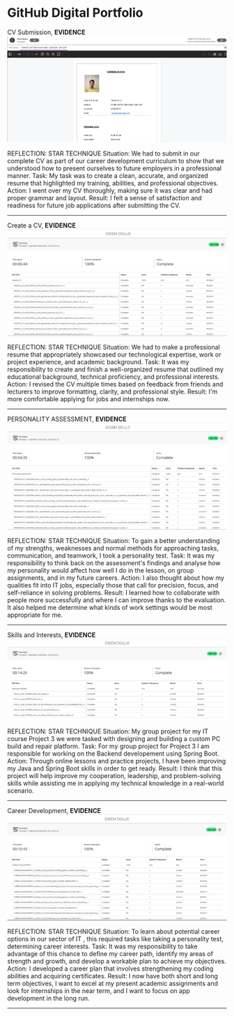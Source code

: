 GitHub Digital Portfolio
======

CV Submission,
**EVIDENCE**
![CV Submission](CV%20Submission.PNG)

REFLECTION: STAR TECHNIQUE
Situation: We had to submit in our complete CV as part of our career development curriculum to show that we understood how to present ourselves to future employers in a professional manner.
Task: My task was to create a clean, accurate, and organized resume that highlighted my training, abilities, and professional objectives.
Action: I went over my CV thoroughly, making sure it was clear and had proper grammar and layout. 
Result: I felt a sense of satisfaction and readiness for future job applications after submitting the CV. 

---

Create a CV,
**EVIDENCE**
![Create a CV](Create%20a%20CV.PNG)

REFLECTION: STAR TECHNIQUE
Situation: We had to make a professional resume that appropriately showcased our technological expertise, work or project experience, and academic background. 
Task: It was my responsibility to create and finish a well-organized resume that outlined my educational background, technical proficiency, and professional interests. 
Action: I revised the CV multiple times based on feedback from friends and lecturers to improve formatting, clarity, and professional style.
Result: I'm more comfortable applying for jobs and internships now. 

---

PERSONALITY ASSESSMENT,
**EVIDENCE**
![Personality Assessment](Personality%20Assessment.PNG)

REFLECTION: STAR TECHNIQUE
Situation: To gain a better understanding of my strengths, weaknesses and normal methods for approaching tasks, communication, and teamwork, I took a personality test.
Task: It was my responsibility to think back on the assessment's findings and analyse how my personality would affect how well I do in the lesson, on group assignments, and in my future careers.
Action: I also thought about how my qualities fit into IT jobs, especially those that call for precision, focus, and self-reliance in solving problems.
Result: I learned how to collaborate with people more successfully and where I can improve thanks to the evaluation. It also helped me determine what kinds of work settings would be most appropriate for me.

---

Skills and Interests,
**EVIDENCE**
![Skills and Interests](Skills%20and%20Interests.PNG)

REFLECTION: STAR TECHNIQUE
Situation: My group project for my IT course Project 3 we were tasked with designing and building a custom PC build and repair platform.
Task: For my group project for Project 3 I am responsible for working on the Backend developement using Spring Boot.
Action: Through online lessons and practice projects, I have been improving my Java and Spring Boot skills in order to get ready.
Result: I think that this project will help improve my cooperation, leadership, and problem-solving skills while assisting me in applying my technical knowledge in a real-world scenario.

---

Career Development,
**EVIDENCE**
![Career Develpment](Career%20Develpment.PNG)

REFLECTION: STAR TECHNIQUE
Situation: To learn about potential career options in our sector of IT , this required tasks like taking a personality test, determining career interests.
Task: It was my responsibility to take advantage of this chance to define my career path, identify my areas of strength and growth, and develop a workable plan to achieve my objectives.
Action: I developed a career plan that involves strengthening my coding abilities and acquiring certificates.
Result: I now have both short and long term objectives, I want to excel at my present academic assignments and look for internships in the near term, and I want to focus on app development in the long run.

---
